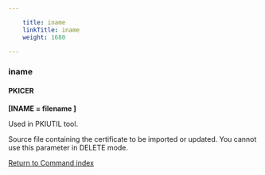 ```yaml
---

    title: iname
    linkTitle: iname
    weight: 1680

---
```

<span id="iname"></span>

### iname

#### PKICER

****\[INAME = filename \]****

Used in PKIUTIL tool.

Source file containing the certificate to be imported or updated. You cannot use this parameter in DELETE mode.

[Return to Command index](../../)
